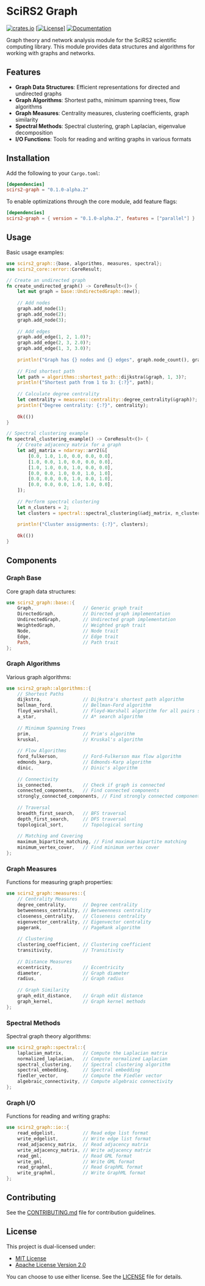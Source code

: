 # SciRS2 Graph

[![crates.io](https://img.shields.io/crates/v/scirs2-graph.svg)](https://crates.io/crates/scirs2-graph)
[[![License](https://img.shields.io/badge/license-MIT%2FApache--2.0-blue.svg)]](../LICENSE)
[![Documentation](https://img.shields.io/docsrs/scirs2-graph)](https://docs.rs/scirs2-graph)

Graph theory and network analysis module for the SciRS2 scientific computing library. This module provides data structures and algorithms for working with graphs and networks.

## Features

- **Graph Data Structures**: Efficient representations for directed and undirected graphs
- **Graph Algorithms**: Shortest paths, minimum spanning trees, flow algorithms
- **Graph Measures**: Centrality measures, clustering coefficients, graph similarity
- **Spectral Methods**: Spectral clustering, graph Laplacian, eigenvalue decomposition
- **I/O Functions**: Tools for reading and writing graphs in various formats

## Installation

Add the following to your `Cargo.toml`:

```toml
[dependencies]
scirs2-graph = "0.1.0-alpha.2"
```

To enable optimizations through the core module, add feature flags:

```toml
[dependencies]
scirs2-graph = { version = "0.1.0-alpha.2", features = ["parallel"] }
```

## Usage

Basic usage examples:

```rust
use scirs2_graph::{base, algorithms, measures, spectral};
use scirs2_core::error::CoreResult;

// Create an undirected graph
fn create_undirected_graph() -> CoreResult<()> {
    let mut graph = base::UndirectedGraph::new();
    
    // Add nodes
    graph.add_node(1);
    graph.add_node(2);
    graph.add_node(3);
    
    // Add edges
    graph.add_edge(1, 2, 1.0)?;
    graph.add_edge(2, 3, 2.0)?;
    graph.add_edge(1, 3, 3.0)?;
    
    println!("Graph has {} nodes and {} edges", graph.node_count(), graph.edge_count());
    
    // Find shortest path
    let path = algorithms::shortest_path::dijkstra(&graph, 1, 3)?;
    println!("Shortest path from 1 to 3: {:?}", path);
    
    // Calculate degree centrality
    let centrality = measures::centrality::degree_centrality(&graph)?;
    println!("Degree centrality: {:?}", centrality);
    
    Ok(())
}

// Spectral clustering example
fn spectral_clustering_example() -> CoreResult<()> {
    // Create adjacency matrix for a graph
    let adj_matrix = ndarray::arr2(&[
        [0.0, 1.0, 1.0, 0.0, 0.0, 0.0],
        [1.0, 0.0, 1.0, 0.0, 0.0, 0.0],
        [1.0, 1.0, 0.0, 1.0, 0.0, 0.0],
        [0.0, 0.0, 1.0, 0.0, 1.0, 1.0],
        [0.0, 0.0, 0.0, 1.0, 0.0, 1.0],
        [0.0, 0.0, 0.0, 1.0, 1.0, 0.0],
    ]);
    
    // Perform spectral clustering
    let n_clusters = 2;
    let clusters = spectral::spectral_clustering(&adj_matrix, n_clusters, None, None)?;
    
    println!("Cluster assignments: {:?}", clusters);
    
    Ok(())
}
```

## Components

### Graph Base

Core graph data structures:

```rust
use scirs2_graph::base::{
    Graph,                  // Generic graph trait
    DirectedGraph,          // Directed graph implementation
    UndirectedGraph,        // Undirected graph implementation
    WeightedGraph,          // Weighted graph trait
    Node,                   // Node trait
    Edge,                   // Edge trait
    Path,                   // Path trait
};
```

### Graph Algorithms

Various graph algorithms:

```rust
use scirs2_graph::algorithms::{
    // Shortest Paths
    dijkstra,               // Dijkstra's shortest path algorithm
    bellman_ford,           // Bellman-Ford algorithm
    floyd_warshall,         // Floyd-Warshall algorithm for all pairs shortest paths
    a_star,                 // A* search algorithm
    
    // Minimum Spanning Trees
    prim,                   // Prim's algorithm
    kruskal,                // Kruskal's algorithm
    
    // Flow Algorithms
    ford_fulkerson,         // Ford-Fulkerson max flow algorithm
    edmonds_karp,           // Edmonds-Karp algorithm
    dinic,                  // Dinic's algorithm
    
    // Connectivity
    is_connected,           // Check if graph is connected
    connected_components,   // Find connected components
    strongly_connected_components, // Find strongly connected components
    
    // Traversal
    breadth_first_search,   // BFS traversal
    depth_first_search,     // DFS traversal
    topological_sort,       // Topological sorting
    
    // Matching and Covering
    maximum_bipartite_matching, // Find maximum bipartite matching
    minimum_vertex_cover,   // Find minimum vertex cover
};
```

### Graph Measures

Functions for measuring graph properties:

```rust
use scirs2_graph::measures::{
    // Centrality Measures
    degree_centrality,      // Degree centrality
    betweenness_centrality, // Betweenness centrality
    closeness_centrality,   // Closeness centrality
    eigenvector_centrality, // Eigenvector centrality
    pagerank,               // PageRank algorithm
    
    // Clustering
    clustering_coefficient, // Clustering coefficient
    transitivity,           // Transitivity
    
    // Distance Measures
    eccentricity,           // Eccentricity
    diameter,               // Graph diameter
    radius,                 // Graph radius
    
    // Graph Similarity
    graph_edit_distance,    // Graph edit distance
    graph_kernel,           // Graph kernel methods
};
```

### Spectral Methods

Spectral graph theory algorithms:

```rust
use scirs2_graph::spectral::{
    laplacian_matrix,       // Compute the Laplacian matrix
    normalized_laplacian,   // Compute normalized Laplacian
    spectral_clustering,    // Spectral clustering algorithm
    spectral_embedding,     // Spectral embedding
    fiedler_vector,         // Compute the Fiedler vector
    algebraic_connectivity, // Compute algebraic connectivity
};
```

### Graph I/O

Functions for reading and writing graphs:

```rust
use scirs2_graph::io::{
    read_edgelist,          // Read edge list format
    write_edgelist,         // Write edge list format
    read_adjacency_matrix,  // Read adjacency matrix
    write_adjacency_matrix, // Write adjacency matrix
    read_gml,               // Read GML format
    write_gml,              // Write GML format
    read_graphml,           // Read GraphML format
    write_graphml,          // Write GraphML format
};
```

## Contributing

See the [CONTRIBUTING.md](../CONTRIBUTING.md) file for contribution guidelines.

## License

This project is dual-licensed under:

- [MIT License](../LICENSE-MIT)
- [Apache License Version 2.0](../LICENSE-APACHE)

You can choose to use either license. See the [LICENSE](../LICENSE) file for details.
